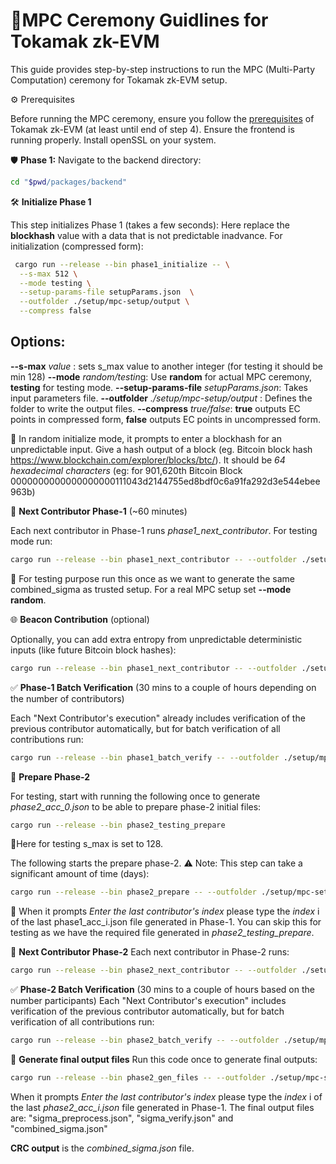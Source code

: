 # 🚀MPC Ceremony Guidlines for Tokamak zk-EVM

This guide provides step-by-step instructions to run the MPC (Multi-Party Computation) ceremony for Tokamak zk-EVM setup.

⚙️ Prerequisites

Before running the MPC ceremony, ensure you follow the [prerequisites](https://github.com/tokamak-network/Tokamak-zk-EVM/blob/main/README.md) of Tokamak zk-EVM (at least until end of step 4). Ensure the frontend is running properly.
Install openSSL on your system. 

🛡️ **Phase 1:**
Navigate to the backend directory:
```bash
cd "$pwd/packages/backend"
```

🛠️ **Initialize Phase 1**

This step initializes Phase 1 (takes a few seconds): 
Here replace the **blockhash** value with a data that is not predictable inadvance. 
For initialization (compressed form):
```bash
 cargo run --release --bin phase1_initialize -- \
  --s-max 512 \
  --mode testing \
  --setup-params-file setupParams.json  \
  --outfolder ./setup/mpc-setup/output \
  --compress false
```

## Options:
**--s-max** *value* : sets s_max value to another integer (for testing it should be min 128)
**--mode** *random/testin*g: Use **random** for actual MPC ceremony, **testing** for testing mode.
**--setup-params-file** *setupParams.json*: Takes input parameters file.
**--outfolder** *./setup/mpc-setup/output* : Defines the folder to write the output files.
**--compress** *true/false*: **true** outputs EC points in compressed form, **false** outputs EC points in uncompressed form.

📌 In random initialize mode, it prompts to enter a blockhash for an unpredictable input. Give a hash output of a block (eg. Bitcoin block hash https://www.blockchain.com/explorer/blocks/btc/).
It should be *64 hexadecimal characters* (eg: for 901,620th Bitcoin Block
0000000000000000000111043d2144755ed8bdf0c6a91fa292d3e544ebee963b)

🔄 **Next Contributor Phase-1** (~60 minutes)

Each next contributor in Phase-1 runs *phase1_next_contributor*.
For testing mode run:
```bash
cargo run --release --bin phase1_next_contributor -- --outfolder ./setup/mpc-setup/output --mode testing
```
📌 For testing purpose run this once as we want to generate the same combined_sigma as trusted setup.
For a real MPC setup set **--mode random**.

🌐 **Beacon Contribution** (optional)

Optionally, you can add extra entropy from unpredictable deterministic inputs (like future Bitcoin block hashes):
```bash
cargo run --release --bin phase1_next_contributor -- --outfolder ./setup/mpc-setup/output --mode beacon
```

✅ **Phase-1 Batch Verification** (30 mins to a couple of hours depending on the number of contributors)

Each "Next Contributor's execution" already includes verification of the previous contributor automatically, but for batch verification of all contributions run:
```bash
cargo run --release --bin phase1_batch_verify -- --outfolder ./setup/mpc-setup/output
```

📝 **Prepare Phase-2**

For testing, start with running the following once to generate *phase2_acc_0.json* to be able to prepare phase-2 initial files:
```bash
cargo run --release --bin phase2_testing_prepare
```
📌Here for testing s_max is set to 128.

The following starts the prepare phase-2.
⚠️ Note: This step can take a significant amount of time (days):
```bash
cargo run --release --bin phase2_prepare -- --outfolder ./setup/mpc-setup/output
```
📌 When it prompts *Enter the last contributor's index* please type the *index* i of the last phase1_acc_i.json file generated in Phase-1. You can skip this for testing as we have the required file generated in *phase2_testing_prepare*.

🔄 **Next Contributor Phase-2**
Each next contributor in Phase-2 runs:
```bash
cargo run --release --bin phase2_next_contributor -- --outfolder ./setup/mpc-setup/output --mode random
```

✅ **Phase-2 Batch Verification** (30 mins to a couple of hours based on the number participants)
Each "Next Contributor's execution" includes verification of the previous contributor automatically, but for batch verification of all contributions run:
```bash
cargo run --release --bin phase2_batch_verify -- --outfolder ./setup/mpc-setup/output
```

📝 **Generate final output files**
Run this code once to generate final outputs: 
```bash
cargo run --release --bin phase2_gen_files -- --outfolder ./setup/mpc-setup/output
```
When it prompts *Enter the last contributor's index* please type the *index* i of the last *phase2_acc_i.json* file generated in Phase-1.
The final output files are: "sigma_preprocess.json", "sigma_verify.json" and "combined_sigma.json"

**CRC output** is the *combined_sigma.json* file.